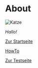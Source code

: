 # About

[Bild 1]: https://www.deine-tierwelt.de/magazin/wp-content/uploads/sites/2/2020/07/katze-zu-hause-sandrobolo.jpg
![Katze][Bild 1]

_Hallo!_

[Zur Startseite](https://annika2809.github.io/)

[HowTo](https://annika2809.github.io/howto)

[Zur Testseite](https://annika2809.github.io/test)
